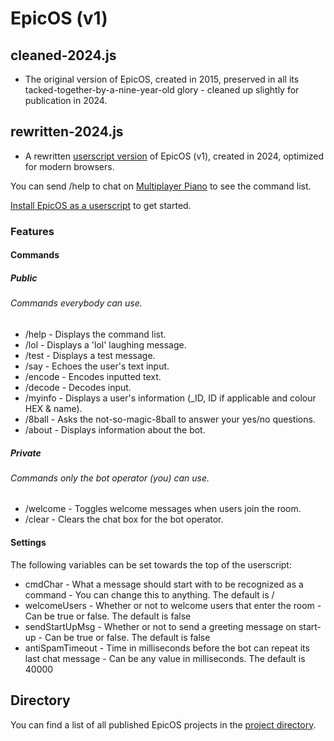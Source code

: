 # EpicOS (v1)

## cleaned-2024.js

- The original version of EpicOS, created in 2015, preserved in all its tacked-together-by-a-nine-year-old glory - cleaned up slightly for publication in 2024.

## rewritten-2024.js

- A rewritten [userscript version](https://greasyfork.org/scripts/521353) of EpicOS (v1), created in 2024, optimized for modern browsers.

You can send /help to chat on [Multiplayer Piano](https://multiplayerpiano.net) to see the command list.

[Install EpicOS as a userscript](https://greasyfork.org/scripts/521353) to get started.

### Features

#### Commands

##### *Public*

###### Commands everybody can use.

- /help - Displays the command list.
- /lol - Displays a 'lol' laughing message.
- /test - Displays a test message.
- /say - Echoes the user's text input.
- /encode - Encodes inputted text.
- /decode - Decodes input.
- /myinfo - Displays a user's information (_ID, ID if applicable and colour HEX & name).
- /8ball - Asks the not-so-magic-8ball to answer your yes/no questions.
- /about - Displays information about the bot.

##### *Private*

###### Commands only the bot operator (you) can use.

- /welcome - Toggles welcome messages when users join the room.
- /clear - Clears the chat box for the bot operator.

#### Settings

The following variables can be set towards the top of the userscript:

- cmdChar - What a message should start with to be recognized as a command - You can change this to anything. The default is /
- welcomeUsers - Whether or not to welcome users that enter the room - Can be true or false. The default is false
- sendStartUpMsg - Whether or not to send a greeting message on start-up - Can be true or false. The default is false
- antiSpamTimeout - Time in milliseconds before the bot can repeat its last chat message - Can be any value in milliseconds. The default is 40000

## Directory

You can find a list of all published EpicOS projects in the [project directory](https://github.com/slowstone72/EpicOS).